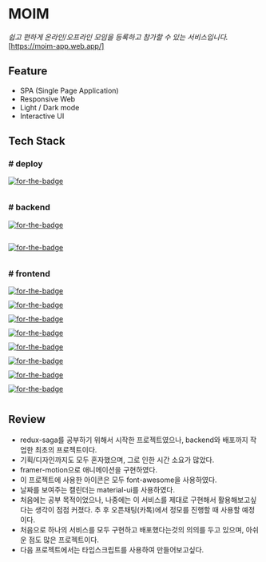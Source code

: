 # **MOIM**
*쉽고 편하게 온라인/오프라인 모임을 등록하고 참가할 수 있는 서비스입니다.*
[https://moim-app.web.app/]

## **Feature**
- SPA (Single Page Application)
- Responsive Web
- Light / Dark mode
- Interactive UI  
 
## **Tech Stack**
### # deploy
<a href="https://github.com/firebase/firebase-js-sdk" target="blank" style="display:block;height:28px"><img alt="for-the-badge" src="https://img.shields.io/badge/firebase-v8.3.1-FFCA28?logo=firebase&amp;style=for-the-badge"></a>

### # backend
<a href="https://github.com/nodejs/node" target="blank" style="display:block;height:28px"><img alt="for-the-badge" src="https://img.shields.io/badge/node.js-v12.13.0-339933?logo=node.js&amp;style=for-the-badge"></a>  
<a href="https://github.com/expressjs/express" target="blank" style="display:block;height:28px"><img alt="for-the-badge" src="https://img.shields.io/badge/express-v4.17.1-000000?logo=express&amp;style=for-the-badge"></a>

### # frontend
<a href="https://github.com/facebook/react" target="blank" style="display:block;height:28px"><img alt="for-the-badge" src="https://img.shields.io/badge/react-v16.13.1-61DAFB?logo=react&amp;style=for-the-badge"></a> <a href="https://github.com/reduxjs/redux" target="blank" style="display:block;height:28px"><img alt="for-the-badge" src="https://img.shields.io/badge/redux-v4.0.5-764ABC?logo=redux&amp;style=for-the-badge"></a> <a href="https://github.com/redux-saga/redux-saga" target="blank" style="display:block;height:28px"><img alt="for-the-badge" src="https://img.shields.io/badge/redux saga-v1.1.3-999999?logo=reduxsaga&amp;style=for-the-badge"></a> <a href="https://github.com/webpack/webpack" target="blank" style="display:block;height:28px"><img alt="for-the-badge" src="https://img.shields.io/badge/webpack-v4.43.0-8DD6F9?logo=webpack&amp;style=for-the-badge"></a> <a href="https://github.com/styled-components/styled-components" target="blank" style="display:block;height:28px"><img alt="for-the-badge" src="https://img.shields.io/badge/styled components-v5.2.1-DB7093?logo=styledcomponents&amp;style=for-the-badge"></a> <a href="https://github.com/lodash/lodash" target="blank" style="display:block;height:28px"><img alt="for-the-badge" src="https://img.shields.io/badge/lodash-v4.17.15-3492FF?logo=lodash&amp;style=for-the-badge"></a> <a href="https://github.com/framer/motion" target="blank" style="display:block;height:28px"><img alt="for-the-badge" src="https://img.shields.io/badge/framer motion-v1.11.0-0055FF?logo=framer&amp;style=for-the-badge"></a> <a href="https://github.com/mui/material-ui" target="blank" style="display:block;height:28px"><img alt="for-the-badge" src="https://img.shields.io/badge/material ui-v4.11.4-757575?logo=materialdesign&amp;style=for-the-badge"></a> 

## **Review**
- redux-saga를 공부하기 위해서 시작한 프로젝트였으나, backend와 배포까지 작업한 최초의 프로젝트이다.
- 기획/디자인까지도 모두 혼자했으며, 그로 인한 시간 소요가 많았다.
- framer-motion으로 애니메이션을 구현하였다.
- 이 프로젝트에 사용한 아이콘은 모두 font-awesome을 사용하였다.
- 날짜를 보여주는 캘린더는 material-ui를 사용하였다.
- 처음에는 공부 목적이었으나, 나중에는 이 서비스를 제대로 구현해서 활용해보고싶다는 생각이 점점 커졌다. 추 후 오픈채팅(카톡)에서 정모를 진행할 때 사용할 예정이다.
- 처음으로 하나의 서비스를 모두 구현하고 배포했다는것의 의의를 두고 있으며, 아쉬운 점도 많은 프로젝트이다.
- 다음 프로젝트에서는 타입스크립트를 사용하여 만들어보고싶다.